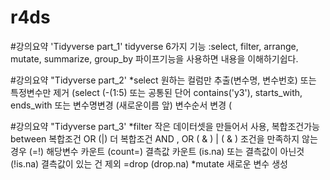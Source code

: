 # r4ds
#강의요약 'Tidyverse part_1'
tidyverse 6가지 기능
  :select, filter, arrange, mutate, summarize, group_by
  파이프기능을 사용하면 내용을 이해하기쉽다. 

#강의요약 "Tidyverse part_2'
*select
    원하는 컬럼만 추출(변수명, 변수번호) 또는 
    특정변수만 제거 (select (-(1:5) 또는 
    공통된 단어 contains('y3'), starts_with, ends_with 또는 
    변수명변경 (새로운이름 앞)
    변수순서 변경 (

#강의요약 "Tidyverse part_3'
*filter 
    작은 데이터셋을 만들어서 사용, 복합조건가능 
    between 
    복합조건 OR (|)
    더 복합조건 AND , OR ( & ) | ( & )
    조건을 만족하지 않는 경우 (=!)
    해당변수 카운트 (count=)
    결측값 카운트 (is.na) 또는 결측값이 아닌것 (!is.na)
    결측값이 있는 건 제외 =drop (drop.na)
 *mutate
    새로운 변수 생성 
   
